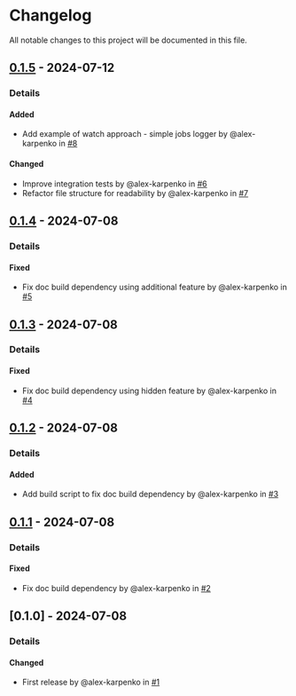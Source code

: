 # Changelog

All notable changes to this project will be documented in this file.

## [0.1.5] - 2024-07-12
### Details
#### Added
- Add example of watch approach - simple jobs logger by @alex-karpenko in [#8](https://github.com/alex-karpenko/kube-lease-manager/pull/8)

#### Changed
- Improve integration tests by @alex-karpenko in [#6](https://github.com/alex-karpenko/kube-lease-manager/pull/6)
- Refactor file structure for readability by @alex-karpenko in [#7](https://github.com/alex-karpenko/kube-lease-manager/pull/7)

## [0.1.4] - 2024-07-08
### Details
#### Fixed
- Fix doc build dependency using additional feature by @alex-karpenko in [#5](https://github.com/alex-karpenko/kube-lease-manager/pull/5)

## [0.1.3] - 2024-07-08
### Details
#### Fixed
- Fix doc build dependency using hidden feature by @alex-karpenko in [#4](https://github.com/alex-karpenko/kube-lease-manager/pull/4)

## [0.1.2] - 2024-07-08
### Details
#### Added
- Add build script to fix doc build dependency by @alex-karpenko in [#3](https://github.com/alex-karpenko/kube-lease-manager/pull/3)

## [0.1.1] - 2024-07-08
### Details
#### Fixed
- Fix doc build dependency by @alex-karpenko in [#2](https://github.com/alex-karpenko/kube-lease-manager/pull/2)

## [0.1.0] - 2024-07-08
### Details
#### Changed
- First release by @alex-karpenko in [#1](https://github.com/alex-karpenko/kube-lease-manager/pull/1)

[0.1.5]: https://github.com/alex-karpenko/kube-lease-manager/compare/v0.1.4..v0.1.5
[0.1.4]: https://github.com/alex-karpenko/kube-lease-manager/compare/v0.1.3..v0.1.4
[0.1.3]: https://github.com/alex-karpenko/kube-lease-manager/compare/v0.1.2..v0.1.3
[0.1.2]: https://github.com/alex-karpenko/kube-lease-manager/compare/v0.1.1..v0.1.2
[0.1.1]: https://github.com/alex-karpenko/kube-lease-manager/compare/v0.1.0..v0.1.1

<!-- generated by git-cliff -->
